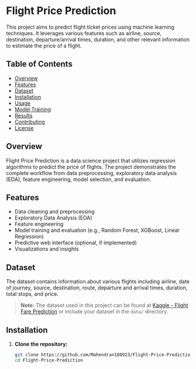 # Flight Price Prediction

This project aims to predict flight ticket prices using machine learning techniques. It leverages various features such as airline, source, destination, departure/arrival times, duration, and other relevant information to estimate the price of a flight.

## Table of Contents

- [Overview](#overview)
- [Features](#features)
- [Dataset](#dataset)
- [Installation](#installation)
- [Usage](#usage)
- [Model Training](#model-training)
- [Results](#results)
- [Contributing](#contributing)
- [License](#license)

## Overview

Flight Price Prediction is a data science project that utilizes regression algorithms to predict the price of flights. The project demonstrates the complete workflow from data preprocessing, exploratory data analysis (EDA), feature engineering, model selection, and evaluation.

## Features

- Data cleaning and preprocessing
- Exploratory Data Analysis (EDA)
- Feature engineering
- Model training and evaluation (e.g., Random Forest, XGBoost, Linear Regression)
- Predictive web interface (optional, if implemented)
- Visualizations and insights

## Dataset

The dataset contains information about various flights including airline, date of journey, source, destination, route, departure and arrival times, duration, total stops, and price.

> **Note:** The dataset used in this project can be found at [Kaggle - Flight Fare Prediction](https://www.kaggle.com/datasets/shubhambathwal/flight-price-prediction) or include your dataset in the `data/` directory.

## Installation

1. **Clone the repository:**
   ```bash
   git clone https://github.com/Mahendran180923/Flight-Price-Prediction.git
   cd Flight-Price-Prediction
